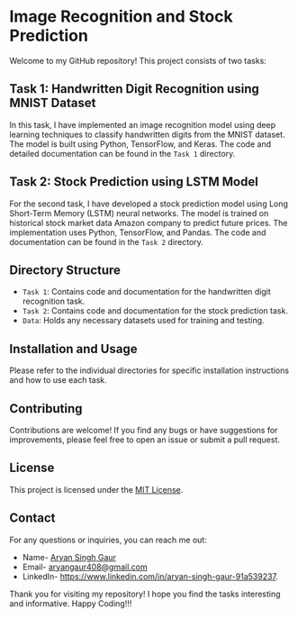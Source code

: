 # Image Recognition and Stock Prediction


Welcome to my GitHub repository! This project consists of two tasks:

## Task 1: Handwritten Digit Recognition using MNIST Dataset

In this task, I have implemented an image recognition model using deep learning techniques to classify handwritten digits from the MNIST dataset. The model is built using Python, TensorFlow, and Keras. The code and detailed documentation can be found in the `Task 1` directory.

## Task 2: Stock Prediction using LSTM Model

For the second task, I have developed a stock prediction model using Long Short-Term Memory (LSTM) neural networks. The model is trained on historical stock market data Amazon company to predict future prices. The implementation uses Python, TensorFlow, and Pandas. The code and documentation can be found in the `Task 2` directory.

## Directory Structure

- `Task 1`: Contains code and documentation for the handwritten digit recognition task.
- `Task 2`: Contains code and documentation for the stock prediction task.
- `Data`: Holds any necessary datasets used for training and testing.

## Installation and Usage

Please refer to the individual directories for specific installation instructions and how to use each task.

## Contributing

Contributions are welcome! If you find any bugs or have suggestions for improvements, please feel free to open an issue or submit a pull request.

## License

This project is licensed under the [MIT License](LICENSE).

## Contact

For any questions or inquiries, you can reach me out: 
- Name- [Aryan Singh Gaur](https://aryangaur.netlify.app/)
- Email- aryangaur408@gmail.com
- LinkedIn- https://www.linkedin.com/in/aryan-singh-gaur-91a539237.

Thank you for visiting my repository! I hope you find the tasks interesting and informative.
Happy Coding!!!
